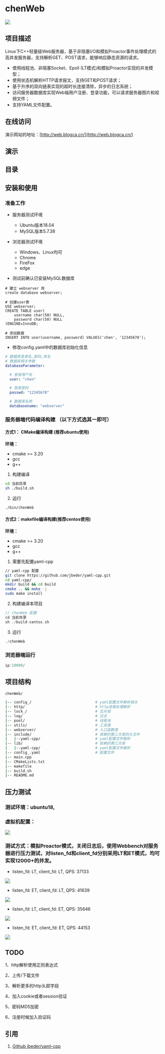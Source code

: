 # chenWeb


![](https://github.com/chenanga/MyWebServer/workflows/CMake/badge.svg)


## 项目描述

Linux下C++轻量级Web服务器，基于非阻塞I/O和模拟Proactor事件处理模式的高并发服务器，支持解析GET、POST请求，能够响应静态资源的请求。
 
- 使用线程池、非阻塞Socket、Epoll (LT模式)和模拟Proactor实现的并发模型；
- 使用状态机解析HTTP请求报文，支持GET和POST请求；
- 基于升序的双向链表实现的超时长连接清除，异步的日志系统；
- 访问服务器数据库实现Web端用户注册、登录功能，可以请求服务器图片和视频文件；
- 支持YAML文件配置。

## 在线访问

演示网站的地址：[http://web.blogca.cn/](http://web.blogca.cn/)

## 演示

## 目录


## 安装和使用
### 准备工作
* 服务器测试环境
    * Ubuntu版本18.04
    * MySQL版本5.7.38
* 浏览器测试环境
    * Windows、Linux均可
    * Chrome
    * FireFox
    * edge

* 测试前确认已安装MySQL数据库

```mysql
# 建立 webserver 库
create database webserver;

# 创建user表
USE webserver;
CREATE TABLE user(
    username char(50) NULL,
    password char(50) NULL
)ENGINE=InnoDB;

# 添加数据
INSERT INTO user(username, password) VALUES('chen', '12345678');
```

* 修改config.yaml中的数据库初始化信息

```yaml
# 数据库登录名,密码,库名
# 数据库相关参数
databaseParameter:

  # 登录用户名
  user: "chen"

  # 登录密码
  passwd: "12345678"

  # 数据库名称
  databasename: "webserver"
```

### 服务器端代码编译构建 （以下方式选其一即可）
#### 方式1： CMake编译构建 (推荐ubuntu使用)
**环境：**
- cmake >= 3.20
- gcc
- g++

1. 构建编译
```bash
cd 当前目录
sh ./build.sh
```
2. 运行
```bash
./bin/chenWeb
```


#### 方式2：makefile编译构建(推荐centos使用)
**环境：**
- cmake >= 3.20
- gcc
- g++


1. 需要先配置yaml-cpp
```bash
// yaml-cpp 配置
git clone https://github.com/jbeder/yaml-cpp.git
cd yaml-cpp/
mkdir build && cd build
cmake .. && make -j
sudo make install
```

2. 构建编译本项目
```c++
// chenWeb 配置
cd 当前目录
sh ./build-centos.sh
```
3. 运行
```c++
./chenWeb
```

### 浏览器端运行
```c++
ip:10000/
```

## 项目结构

```bash
chenWeb/

|-- config_/                             # yaml配置文件解析相关
|-- http/                                # http连接处理解析
|-- lock_/                               # 互斥锁
|-- log/                                 # 日志
|-- pool/                                # 线程池
|-- utils/                            	 # 工具类
|-- webserver/                           # 入口函数类
|-- include/                             # 依赖的第三方库的头文件
|   |--yaml-cpp/                         # yaml配置文件解析
|-- lib/                                 # 依赖的第三方库
|   |--yaml-cpp/                         # yaml配置文件解析
|-- config_.yaml                         # 配置文件
|-- main.cpp                             
|-- CMakeLists.txt
|-- makefile     
|-- build.sh
|-- README.md
```

## 压力测试
### 测试环境：ubuntu18,
### 虚拟机配置：

![](asset/images/vmConfiguration.JPG)

### 测试方式：模拟Proactor模式，关闭日志后，使用Webbench对服务器进行压力测试，对listen_fd和client_fd分别采用LT和ET模式，均可实现12000+的并发。

- listen_fd: LT, client_fd: LT, QPS: 37133

![](asset/images/12000_LT_LT.JPG)

- listen_fd: ET, client_fd: LT, QPS: 41639

![](asset/images/12000_ET_LT.JPG)

- listen_fd: LT, client_fd: ET, QPS: 35646

![](asset/images/12000_LT_ET.JPG)

- listen_fd: ET, client_fd: ET, QPS: 44153

![](asset/images/12000_ET_ET.JPG)


## TODO
1、http解析使用正则表达式

2、上传/下载文件

3、解析更多的http头部字段

4、加入cookie或者session验证

5、密码MD5加密

6、注册时候加入验证码


## 引用
1. [Github jbeder/yaml-cpp](https://github.com/jbeder/yaml-cpp)

